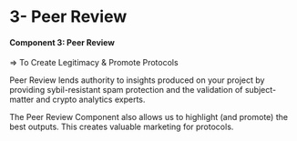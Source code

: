 # 3- Peer Review

#### **Component 3: Peer Review**

⇒ To Create Legitimacy & Promote Protocols

Peer Review lends authority to insights produced on your project by providing sybil-resistant spam protection and the validation of subject-matter and crypto analytics experts.

The Peer Review Component also allows us to highlight (and promote) the best outputs. This creates valuable marketing for protocols.

